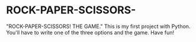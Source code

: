 # ROCK-PAPER-SCISSORS-
"ROCK-PAPER-SCISSORS!  THE GAME." 
This is my first project with Python. 
You'll have to write one of the three options and the game.
Have fun!
